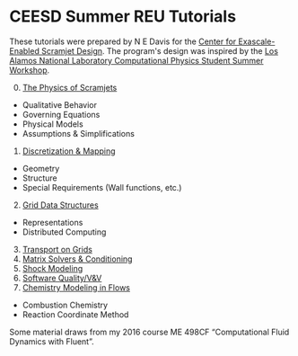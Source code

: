 # CEESD Summer REU Tutorials

These tutorials were prepared by N E Davis for the [Center for Exascale-Enabled Scramjet Design](https://ceesd.illinois.edu/).  The program's design was inspired by the [Los Alamos National Laboratory Computational Physics Student Summer Workshop](https://www.lanl.gov/org/padwp/adx/computational-physics/summer-workshop/index.php).

0. [The Physics of Scramjets](./0-physics.md)
  - Qualitative Behavior
  - Governing Equations
  - Physical Models
  - Assumptions & Simplifications
1. [Discretization & Mapping](./1-discrete.md)
  - Geometry
  - Structure
  - Special Requirements (Wall functions, etc.)
2. [Grid Data Structures](./2-griddata.md)
  - Representations
  - Distributed Computing
3. [Transport on Grids](./3-transport.md)
4. [Matrix Solvers & Conditioning](./4-solvers.md)
5. [Shock Modeling](./5-shocks.md)
6. [Software Quality/V&V](./6-verval.md)
7. [Chemistry Modeling in Flows](./7-chemrxn.md)
  - Combustion Chemistry
  - Reaction Coordinate Method

Some material draws from my 2016 course ME 498CF “Computational Fluid Dynamics with Fluent”.

